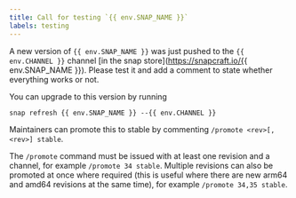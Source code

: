 ```yaml
---
title: Call for testing `{{ env.SNAP_NAME }}`
labels: testing
---
```


A new version of `{{ env.SNAP_NAME }}` was just pushed to the `{{ env.CHANNEL }}` channel [in the
snap store](https://snapcraft.io/{{ env.SNAP_NAME }}). Please test it and add a comment to state
whether everything works or not.

You can upgrade to this version by running

```shell
snap refresh {{ env.SNAP_NAME }} --{{ env.CHANNEL }}
```

Maintainers can promote this to stable by commenting `/promote <rev>[,<rev>] stable`.

The `/promote` command must be issued with at least one revision and a channel, for example
`/promote 34 stable`. Multiple revisions can also be promoted at once where required (this is
useful where there are new arm64 and amd64 revisions at the same time), for example `/promote 34,35
stable`.
